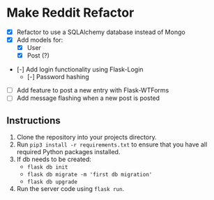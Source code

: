 # Make Reddit Refactor
- [x] Refactor to use a SQLAlchemy database instead of Mongo  
- [x] Add models for:  
    - [x] User  
    - [x] Post (?)  
- [-] Add login functionality using Flask-Login  
  - [-] Password hashing
- [ ] Add feature to post a new entry with Flask-WTForms  
- [ ] Add message flashing when a new post is posted  

## **Instructions**

1. Clone the repository into your projects directory.
2. Run `pip3 install -r requirements.txt` to ensure that you have all required Python packages installed.
3. If db needs to be created:
   - `flask db init`  
   - `flask db migrate -m 'first db migration'`
   - `flask db upgrade`
4. Run the server code using `flask run`.